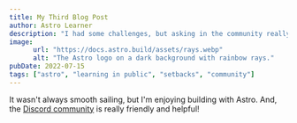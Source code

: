 ```yaml
---
title: My Third Blog Post
author: Astro Learner
description: "I had some challenges, but asking in the community really helped!"
image:
      url: "https://docs.astro.build/assets/rays.webp"
      alt: "The Astro logo on a dark background with rainbow rays."
pubDate: 2022-07-15
tags: ["astro", "learning in public", "setbacks", "community"]
---
```


It wasn't always smooth sailing, but I'm enjoying building with Astro. And, the [Discord community](https://astro.build/chat) is really friendly and helpful!
